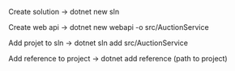 Create solution
  -> dotnet new sln

Create web api
  -> dotnet new webapi -o src/AuctionService

Add projet to sln
  -> dotnet sln add src/AuctionService

Add reference to project
  -> dotnet add reference (path to project)